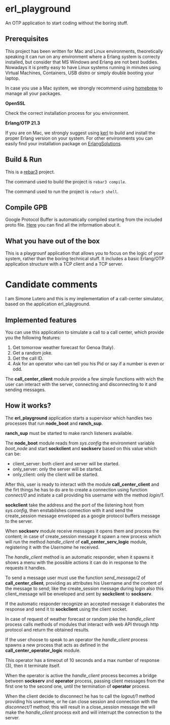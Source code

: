 # erl_playground

An OTP application to start coding without the boring stuff.

## Prerequisites
This project has been written for Mac and Linux environments, theoretically speaking it can run on any environment where a Erlang system is correcty installed, but consider that MS Windows and Erlang are not best buddies. Nowadays it is pretty easy to have Linux systems running in minutes using Virtual Machines, Containers, USB distro or simply double booting your laptop.

In case you use a Mac system, we strongly recommend using [homebrew](https://brew.sh/) to manage all your packages.

**OpenSSL**

Check the correct installation process for you environment.

**Erlang/OTP 21.3**

If you are on Mac, we strongly suggest using [kerl](https://github.com/kerl/kerl) to build and install the proper Erlang version on your system. For other environments you can easily find your installation package on [ErlangSolutions](https://www.erlang-solutions.com/).

## Build & Run

This is a [rebar3](https://www.rebar3.org/) project.

The command used to build the project is `rebar3 compile`.

The command used to run the project is `rebar3 shell`.

## Compile GPB

Google Protocol Buffer is automatically compiled starting from the included proto file.
[Here](https://developers.google.com/protocol-buffers/) you can find all the information about it.

## What you have out of the box
This is a playgrounf application that allows you to focus on the logic of your system, rather than the boring technical stuff. It includes a basic Erlang/OTP application structure with a TCP client and a TCP server.

# Candidate comments
I am Simone Lutero and this is my implementation of a call-center simulator, based on the application erl_playground.

## Implemented features
You can use this application to simulate a call to a call center, which provide you the following features:

1. Get tomorrow weather forecast for Genoa (Italy).
2. Get a random joke.
3. Get the call ID.
4. Ask for an operator who can tell you his Pid or say if a number is even or odd.

The **call_center_client** module provide a few simple functions with wich the user can interact with the server, connecting and disconnecting to it and sending messages.

## How it works?
The **erl_playground** application starts a supervisor which handles two processes that run **node_boot** and **ranch_sup**.

**ranch_sup** must be started to make ranch listeners available.

The **node_boot** module reads from *sys.config* the environment variable *boot_node* and start **sockclient** and **sockserv** based on this value which can be:

* client_server: both client and server will be started.
* only_server: only the server will be started.
* only_client: only the client will be started.

After this, user is ready to interact with the module **call_center_client** and the firt things he has to do are to create a connection using function *connect/0* and initiate a call providing his username with the method *login/1*.

**sockclient** take the address and the port of the listening host from *sys.config*, then enstabilshes connection with it and send the create_session message enveloped as a google protocol buffers message to the server.

When **sockserv** module receive messages it opens them and process the content; in case of create_session message it spawn a new process which will run the method *handle_client* of **call_center_serv_logic** module, registering it with the *Username* he received.

The *handle_client* method is an automatic responder, when it spawns it shows a menu with the possible actions it can do in response to the requests it handles.

To send a message user must use the function *send_message/2* of **call_center_client**, providing as attributes his Username and the content of the message to send; like the create_session message during login also this client_message will be enveloped and sent by **sockclient** to **sockserv**.

If the automatic responder recognize an accepted message it elaborates the response and send it to **sockclient** using the client socket.

In case of request of weather forecast or random joke the *handle_client* process calls methods of modules that interact with web API through http protocol and return the obtained results.

If the user choose to speak to an operator the *handle_client* process spawns a new process that acts as defined in the **call_center_operator_logic** module.

This operator has a timeout of 10 seconds and a max number of response (3), then it terminate itself.

When the operator is active the *handle_client* process becomes a bridge between **sockserv** and **operator** process, passing client messages from the first one to the second one, until the termination of **operator** process.

When the client decide to disconnect he has to call the *logout/1* method providing his username, or he can close session and connection with the *disconnect/1* method; this will result in a close_session message the will make the *handle_client* process exit and will interrupt the connection to the server.
